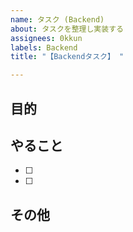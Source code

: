 ```yaml
---
name: タスク (Backend)
about: タスクを整理し実装する
assignees: 0kkun
labels: Backend
title: "【Backendタスク】 "

---
```


## 目的

## やること

- [ ]
- [ ]

## その他